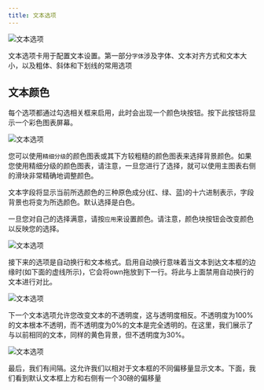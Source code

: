 ```yaml
---
title: 文本选项
---
```


 ![文本选项](/docs/themes/freedgo/text-option.png "文本选项") 
 
文本选项卡用于配置文本设置。第一部分`字体`涉及字体、文本对齐方式和文本大小，以及粗体、斜体和下划线的常用选项

 ##	文本颜色
 
 每个选项都通过勾选相关框来启用，此时会出现一个颜色块按钮。按下此按钮将显示一个彩色图表屏幕。
  
  ![文本选项](/docs/themes/freedgo/text-option1.png "文本选项") 
  
 您可以使用`精细分级`的颜色图表或其下方较粗糙的颜色图表来选择背景颜色。如果您使用精细分级的颜色图表，请注意，一旦您进行了选择，就可以使用主图表右侧的滑块非常精确地调整颜色。
 
 文本字段将显示当前所选颜色的三种原色成分(红、绿、蓝)的十六进制表示，字段背景也将变为所选颜色。默认选择是白色。
 
 一旦您对自己的选择满意，请按`应用`来设置颜色。请注意，颜色块按钮会改变颜色以反映您的选择。
 
  ![文本选项](/docs/themes/freedgo/text-option2.png "文本选项")  
 
  
 接下来的选项是自动换行和文本格式。启用自动换行意味着当文本到达文本框的边缘时(如下面的虚线所示)，它会将own拖放到下一行。将此与上面禁用自动换行的文本进行对比。
 
  ![文本选项](/docs/themes/freedgo/text-option4.png "文本选项")  
  
 下一个文本选项允许您改变文本的不透明度，这与透明度相反。不透明度为100%的文本根本不透明，而不透明度为0%的文本是完全透明的。在这里，我们展示了与以前相同的文本，同样的黄色背景，但不透明度为30%。
 
  ![文本选项](/docs/themes/freedgo/text-option3.png "文本选项")   
   
 最后，我们有间隔。这允许我们以相对于文本框的不同偏移量显示文本。下面，我们看到默认文本框上方和右侧有一个30磅的偏移量
